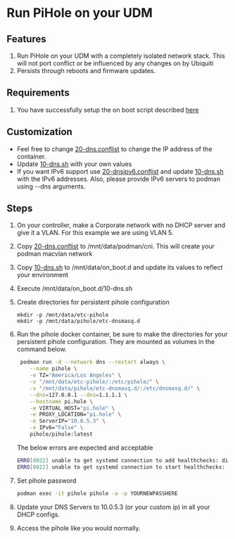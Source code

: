 # Run PiHole on your UDM

## Features

1. Run PiHole on your UDM with a completely isolated network stack.  This will not port conflict or be influenced by any changes on by Ubiquiti
2. Persists through reboots and firmware updates.

## Requirements

1. You have successfully setup the on boot script described [here](https://github.com/boostchicken/udm-utilities/tree/master/on-boot-script)

## Customization

* Feel free to change [20-dns.conflist](../cni-plugins/20-dns.conflist) to change the IP address of the container.
* Update [10-dns.sh](../dns-common/on_boot.d/10-dns.sh) with your own values
* If you want IPv6 support use [20-dnsipv6.conflist](../cni-plugins/20-dnsipv6.conflist) and update [10-dns.sh](../dns-common/on_boot.d/10-dns.sh) with the IPv6 addresses. Also, please provide IPv6 servers to podman using --dns arguments.

## Steps

1. On your controller, make a Corporate network with no DHCP server and give it a VLAN. For this example we are using VLAN 5.
2. Copy [20-dns.conflist](../cni-plugins/20-dns.conflist) to /mnt/data/podman/cni.  This will create your podman macvlan network
3. Copy [10-dns.sh](../dns-common/on_boot.d/10-dns.sh) to /mnt/data/on_boot.d and update its values to reflect your environment
4. Execute /mnt/data/on_boot.d/10-dns.sh
5. Create directories for persistent pihole configuration

   ```
   mkdir -p /mnt/data/etc-pihole
   mkdir -p /mnt/data/pihole/etc-dnsmasq.d
   ```
   
6. Run the pihole docker container, be sure to make the directories for your persistent pihole configuration.  They are mounted as volumes in the command below.

    ```sh
     podman run -d --network dns --restart always \
        --name pihole \
        -e TZ="America/Los Angeles" \
        -v "/mnt/data/etc-pihole/:/etc/pihole/" \
        -v "/mnt/data/pihole/etc-dnsmasq.d/:/etc/dnsmasq.d/" \
        --dns=127.0.0.1 --dns=1.1.1.1 \
        --hostname pi.hole \
        -e VIRTUAL_HOST="pi.hole" \
        -e PROXY_LOCATION="pi.hole" \
        -e ServerIP="10.0.5.3" \
        -e IPv6="False" \
        pihole/pihole:latest
    ```

    The below errors are expected and acceptable

    ```sh
    ERRO[0022] unable to get systemd connection to add healthchecks: dial unix /run/systemd/private: connect: no such file or directory
    ERRO[0022] unable to get systemd connection to start healthchecks: dial unix /run/systemd/private: connect: no such file or directory
    ```

6. Set pihole password

    ```sh
    podman exec -it pihole pihole -a -p YOURNEWPASSHERE
    ```

7. Update your DNS Servers to 10.0.5.3 (or your custom ip) in all your DHCP configs.
8. Access the pihole like you would normally.
